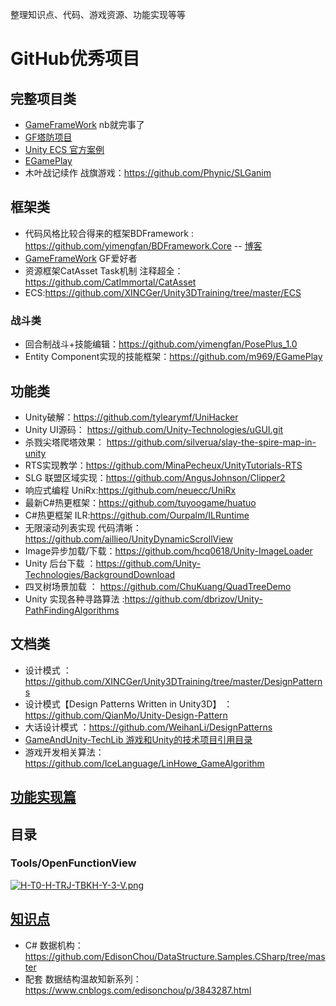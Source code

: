 整理知识点、代码、游戏资源、功能实现等等

# GitHub优秀项目
## 完整项目类
* [GameFrameWork](https://github.com/EllanJiang/UnityGameFramework) nb就完事了
* [GF塔防项目](https://github.com/DrFlower/TowerDefense-GameFramework-Demo)
* [Unity ECS 官方案例](https://github.com/Unity-Technologies/EntityComponentSystemSamples)
* [EGamePlay](https://github.com/m969/EGamePlay)
* 木叶战记续作 战旗游戏：https://github.com/Phynic/SLGanim
## 框架类
* 代码风格比较合得来的框架BDFramework : https://github.com/yimengfan/BDFramework.Core -- [博客](https://www.zhihu.com/people/xiao-fan-fan-zhu)
* [GameFrameWork](https://github.com/EllanJiang/UnityGameFramework) GF爱好者
* 资源框架CatAsset Task机制 注释超全：https://github.com/CatImmortal/CatAsset
*  ECS:https://github.com/XINCGer/Unity3DTraining/tree/master/ECS
### 战斗类
* 回合制战斗+技能编辑：https://github.com/yimengfan/PosePlus_1.0
*  Entity Component实现的技能框架：https://github.com/m969/EGamePlay

## 功能类
* Unity破解：https://github.com/tylearymf/UniHacker
* Unity UI源码： https://github.com/Unity-Technologies/uGUI.git
* 杀戮尖塔爬塔效果： https://github.com/silverua/slay-the-spire-map-in-unity
* RTS实现教学：https://github.com/MinaPecheux/UnityTutorials-RTS
* SLG 联盟区域实现：https://github.com/AngusJohnson/Clipper2
* 响应式编程 UniRx:https://github.com/neuecc/UniRx
* 最新C#热更框架：https://github.com/tuyoogame/huatuo
* C#热更框架 ILR:https://github.com/Ourpalm/ILRuntime
* 无限滚动列表实现 代码清晰：https://github.com/aillieo/UnityDynamicScrollView
* Image异步加载/下载：https://github.com/hcq0618/Unity-ImageLoader
* Unity 后台下载 ：https://github.com/Unity-Technologies/BackgroundDownload
* 四叉树场景加载 ： https://github.com/ChuKuang/QuadTreeDemo
* Unity 实现各种寻路算法 :https://github.com/dbrizov/Unity-PathFindingAlgorithms

## 文档类
* 设计模式 ： https://github.com/XINCGer/Unity3DTraining/tree/master/DesignPatterns
* 设计模式【Design Patterns Written in Unity3D】 ：https://github.com/QianMo/Unity-Design-Pattern
* 大话设计模式 ：https://github.com/WeihanLi/DesignPatterns
* [GameAndUnity-TechLib 游戏和Unity的技术项目引用目录](https://github.com/m969/GameAndUnity-TechLib)
* 游戏开发相关算法： https://github.com/IceLanguage/LinHowe_GameAlgorithm


## [功能实现篇](https://github.com/kamen132/MyUnity-GroceryStore/tree/main/%E5%8A%9F%E8%83%BD%E5%AE%9E%E7%8E%B0)
## 目录
### Tools/OpenFunctionView 
[![H-T0-H-TRJ-TBKH-Y-3-V.png](https://i.postimg.cc/HsBTQX8w/H-T0-H-TRJ-TBKH-Y-3-V.png)](https://postimg.cc/XpBMWZ8q)

## [知识点](https://github.com/kamen132/MyUnity-GroceryStore/tree/main/%E7%9F%A5%E8%AF%86%E7%82%B9)
* C# 数据机构：https://github.com/EdisonChou/DataStructure.Samples.CSharp/tree/master
* 配套 数据结构温故知新系列：https://www.cnblogs.com/edisonchou/p/3843287.html

